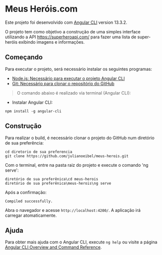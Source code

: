# Meus Heróis.com

Este projeto foi desenvolvido com [Angular CLI](https://github.com/angular/angular-cli) version 13.3.2.

O projeto tem como objetivo a construção de uma simples interface utilizando a API https://superheroapi.com/ para fazer uma lista de super-heróis exibindo imagens e informações.

## Começando

Para executar o projeto, será necessário instalar os seguintes programas:

- [Node.js: Necessário para executar o projeto Angular CLI](https://nodejs.org/en/download/)
- [Git: Necessário para clonar o repositório do GitHub](https://git-scm.com/downloads)

> O comando abaixo é realizado via terminal (Angular CLI):

- Instalar Angular CLI:

```shell
npm install -g angular-cli
```

## Construção

Para realizar o build, é necessário clonar o projeto do GitHub num diretório de sua preferência:

```shell
cd diretorio de sua preferencia
git clone https://github.com/julianoeibel/meus-herois.git
```

Com o terminal, entre na pasta raiz do projeto e execute o comando 'ng serve':

```shell
diretório de sua preferênica\cd meus-herois
diretório de sua preferênica\meus-herois\ng serve
```

Após a confirmação:

```shell
Compiled successfully.
```

 Abra o navegador e acesse `http://localhost:4200/`. A aplicação irá carregar atomaticamente.


## Ajuda

Para obter mais ajuda com o Angular CLI, execute `ng help` ou visite a página [Angular CLI Overview and Command Reference](https://angular.io/cli).
